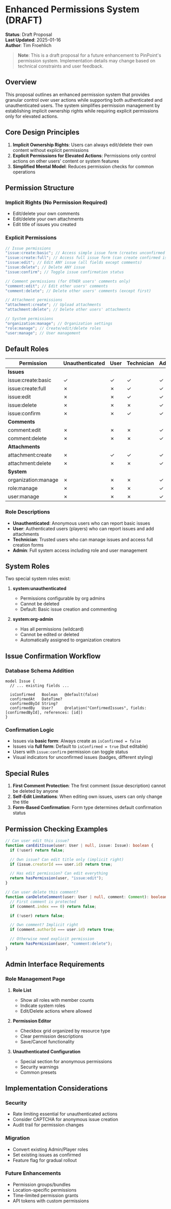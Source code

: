 # Enhanced Permissions System (DRAFT)

**Status**: Draft Proposal  
**Last Updated**: 2025-01-16  
**Author**: Tim Froehlich

> **Note**: This is a draft proposal for a future enhancement to PinPoint's permission system. Implementation details may change based on technical constraints and user feedback.

## Overview

This proposal outlines an enhanced permission system that provides granular control over user actions while supporting both authenticated and unauthenticated users. The system simplifies permission management by establishing implicit ownership rights while requiring explicit permissions only for elevated actions.

## Core Design Principles

1. **Implicit Ownership Rights**: Users can always edit/delete their own content without explicit permissions
2. **Explicit Permissions for Elevated Actions**: Permissions only control actions on other users' content or system features
3. **Simplified Mental Model**: Reduces permission checks for common operations

## Permission Structure

### Implicit Rights (No Permission Required)

- Edit/delete your own comments
- Edit/delete your own attachments
- Edit title of issues you created

### Explicit Permissions

```typescript
// Issue permissions
"issue:create:basic"; // Access simple issue form (creates unconfirmed issues)
"issue:create:full"; // Access full issue form (can create confirmed issues)
"issue:edit"; // Edit ANY issue (all fields except comments)
"issue:delete"; // Delete ANY issue
"issue:confirm"; // Toggle issue confirmation status

// Comment permissions (for OTHER users' comments only)
"comment:edit"; // Edit other users' comments
"comment:delete"; // Delete other users' comments (except first)

// Attachment permissions
"attachment:create"; // Upload attachments
"attachment:delete"; // Delete other users' attachments

// System permissions
"organization:manage"; // Organization settings
"role:manage"; // Create/edit/delete roles
"user:manage"; // User management
```

## Default Roles

| Permission          | Unauthenticated | User | Technician | Admin |
| ------------------- | --------------- | ---- | ---------- | ----- |
| **Issues**          |
| issue:create:basic  | ✓               | ✓    | ✓          | ✓     |
| issue:create:full   | ✗               | ✗    | ✓          | ✓     |
| issue:edit          | ✗               | ✗    | ✓          | ✓     |
| issue:delete        | ✗               | ✗    | ✗          | ✓     |
| issue:confirm       | ✗               | ✗    | ✓          | ✓     |
| **Comments**        |
| comment:edit        | ✗               | ✗    | ✗          | ✓     |
| comment:delete      | ✗               | ✗    | ✗          | ✓     |
| **Attachments**     |
| attachment:create   | ✗               | ✓    | ✓          | ✓     |
| attachment:delete   | ✗               | ✗    | ✗          | ✓     |
| **System**          |
| organization:manage | ✗               | ✗    | ✗          | ✓     |
| role:manage         | ✗               | ✗    | ✗          | ✓     |
| user:manage         | ✗               | ✗    | ✗          | ✓     |

### Role Descriptions

- **Unauthenticated**: Anonymous users who can report basic issues
- **User**: Authenticated users (players) who can report issues and add attachments
- **Technician**: Trusted users who can manage issues and access full creation forms
- **Admin**: Full system access including role and user management

## System Roles

Two special system roles exist:

1. **system:unauthenticated**
   - Permissions configurable by org admins
   - Cannot be deleted
   - Default: Basic issue creation and commenting

2. **system:org-admin**
   - Has all permissions (wildcard)
   - Cannot be edited or deleted
   - Automatically assigned to organization creators

## Issue Confirmation Workflow

### Database Schema Addition

```prisma
model Issue {
  // ... existing fields ...

  isConfirmed   Boolean   @default(false)
  confirmedAt   DateTime?
  confirmedById String?
  confirmedBy   User?     @relation("ConfirmedIssues", fields: [confirmedById], references: [id])
}
```

### Confirmation Logic

- Issues via **basic form**: Always create as `isConfirmed = false`
- Issues via **full form**: Default to `isConfirmed = true` (but editable)
- Users with `issue:confirm` permission can toggle status
- Visual indicators for unconfirmed issues (badges, different styling)

## Special Rules

1. **First Comment Protection**: The first comment (issue description) cannot be deleted by anyone
2. **Self-Edit Limitations**: When editing own issues, users can only change the title
3. **Form-Based Confirmation**: Form type determines default confirmation status

## Permission Checking Examples

```typescript
// Can user edit this issue?
function canEditIssue(user: User | null, issue: Issue): boolean {
  if (!user) return false;

  // Own issue? Can edit title only (implicit right)
  if (issue.creatorId === user.id) return true;

  // Has edit permission? Can edit everything
  return hasPermission(user, "issue:edit");
}

// Can user delete this comment?
function canDeleteComment(user: User | null, comment: Comment): boolean {
  // First comment is protected
  if (comment.index === 0) return false;

  if (!user) return false;

  // Own comment? Implicit right
  if (comment.authorId === user.id) return true;

  // Otherwise need explicit permission
  return hasPermission(user, "comment:delete");
}
```

## Admin Interface Requirements

### Role Management Page

1. **Role List**
   - Show all roles with member counts
   - Indicate system roles
   - Edit/Delete actions where allowed

2. **Permission Editor**
   - Checkbox grid organized by resource type
   - Clear permission descriptions
   - Save/Cancel functionality

3. **Unauthenticated Configuration**
   - Special section for anonymous permissions
   - Security warnings
   - Common presets

## Implementation Considerations

### Security

- Rate limiting essential for unauthenticated actions
- Consider CAPTCHA for anonymous issue creation
- Audit trail for permission changes

### Migration

- Convert existing Admin/Player roles
- Set existing issues as confirmed
- Feature flag for gradual rollout

### Future Enhancements

- Permission groups/bundles
- Location-specific permissions
- Time-limited permission grants
- API tokens with custom permissions

